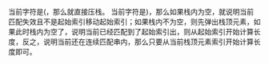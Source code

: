 当前字符是(，那么就直接压栈。
当前字符是)，那么如果栈内为空，就说明当前匹配失效且不是起始索引移动起始索引；如果栈内不为空，则先弹出栈顶元素，如果此时栈内为空了，说明当前已经匹配到了起始索引出，则从起始索引开始计算长度，反之，说明当前还在连续匹配串内，那么只要从当前栈顶元素索引开始计算长度即可。